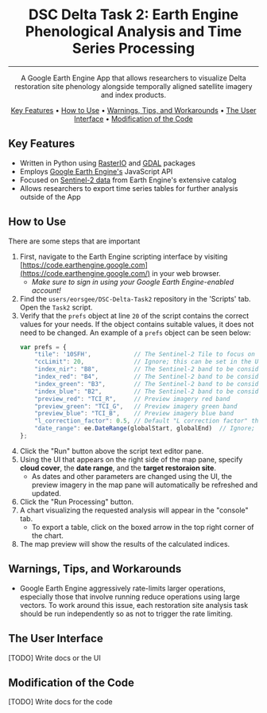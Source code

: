 <div align="center">
    <h1>DSC Delta Task 2: Earth Engine Phenological Analysis and Time Series Processing</h1>
    <hr>
    A Google Earth Engine App that allows researchers to visualize Delta restoration site phenology alongside temporally aligned satellite imagery and index products. 
</div>

<p align="center">
    <a href="#key-features">Key Features</a> •
    <a href="#how-to-use">How to Use</a> •
    <a href="#warnings-tips-and-workarounds">Warnings, Tips, and Workarounds</a> •
    <a href="#the-user-interface">The User Interface</a> •
    <a href="#modification-of-the-code">Modification of the Code</a>
</p>

## Key Features

- Written in Python using [RasterIO](https://github.com/mapbox/rasterio) and [GDAL](https://gdal.org/) packages
- Employs [Google Earth Engine's](https://earthengine.google.com/) JavaScript API
- Focused on [Sentinel-2 data](https://developers.google.com/earth-engine/datasets/catalog/COPERNICUS_S2_SR) from Earth Engine's extensive catalog
- Allows researchers to export time series tables for further analysis outside of the App

## How to Use

There are some steps that are important 

1. First, navigate to the Earth Engine scripting interface by visiting [https://code.earthengine.google.com](https://code.earthengine.google.com/) in your web browser.
    - *Make sure to sign in using your Google Earth Engine-enabled account!*
2. Find the `users/eorsgee/DSC-Delta-Task2` repository in the 'Scripts' tab. Open the `Task2` script.
3. Verify that the `prefs` object at line `20` of the script contains the correct values for your needs. If the object contains suitable values, it does not need to be changed. An example of a `prefs` object can be seen below:
    ```javascript
    var prefs = {
        "tile": '10SFH',            // The Sentinel-2 Tile to focus on
        "ccLimit": 20,              // Ignore; this can be set in the UI
        "index_nir": "B8",          // The Sentinel-2 band to be considered Near-Infrared (NIR)
        "index_red": "B4",          // The Sentinel-2 band to be considered Red
        "index_green": "B3",        // The Sentinel-2 band to be considered Green
        "index_blue": "B2",         // The Sentinel-2 band to be considered Blue
        "preview_red": "TCI_R",     // Preview imagery red band
        "preview_green": "TCI_G",   // Preview imagery green band
        "preview_blue": "TCI_B",    // Preview imagery blue band
        "l_correction_factor": 0.5, // Default "L correction factor" that the vegetation index algorithms will use
        "date_range": ee.DateRange(globalStart, globalEnd)  // Ignore; this can be set in the UI
    };
    ```
4. Click the "Run" button above the script text editor pane.
5. Using the UI that appears on the right side of the map pane, specify **cloud cover**, the **date range**, and the **target restoraion site**.
    - As dates and other parameters are changed using the UI, the preview imagery in the map pane will automatically be refreshed and updated.
6. Click the "Run Processing" button.
7. A chart visualizing the requested analysis will appear in the "console" tab.
    - To export a table, click on the boxed arrow in the top right corner of the chart.
8. The map preview will show the results of the calculated indices. 

## Warnings, Tips, and Workarounds
- Google Earth Engine aggressively rate-limits larger operations, especially those that involve running reduce operations using large vectors. To work around this issue, each restoration site analysis task should be run independently so as not to trigger the rate limiting.

## The User Interface
[TODO] Write docs or the UI

## Modification of the Code
[TODO] Write docs for the code

